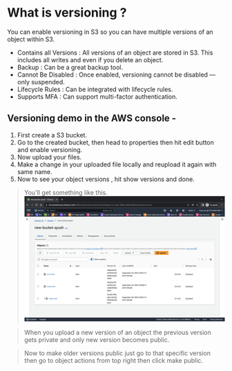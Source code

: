 # What is versioning ?
You can enable versioning in S3 so you can have multiple versions of an object within S3.

- Contains all Versions : All versions of an object are stored in S3. This includes all writes and even if you delete an object.
- Backup : Can be a great backup tool.
- Cannot Be Disabled : Once enabled, versioning cannot be disabled — only suspended.
- Lifecycle Rules : Can be integrated with lifecycle rules.
- Supports MFA : Can support multi-factor authentication.

## Versioning demo in the AWS console - 
1. First create a S3 bucket.
2. Go to the created bucket, then head to properties then hit edit button and enable versioning.
3. Now upload your files.
4. Make a change in your uploaded file locally and reupload it again with same name.
5. Now to see your object versions , hit show versions and done.

>You'll get something like this.
![Alt text](/Photos/s3-versioning.png)

>When you upload a new version of an object the previous version gets private and only new version becomes public. 

>Now to make older versions public just go to that specific version then go to object actions from top right then click make public.